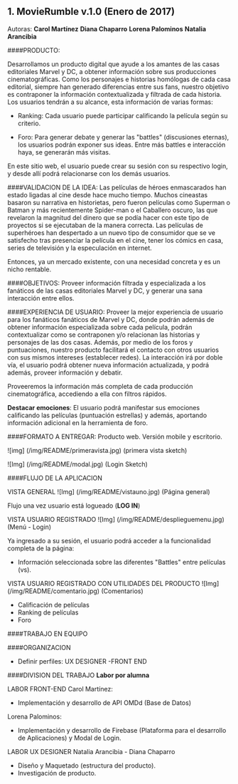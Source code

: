 ## 1. MovieRumble v.1.0 (Enero de 2017)

Autoras:
**Carol Martínez**
**Diana Chaparro**
**Lorena Palominos**
**Natalia Arancibia**

####PRODUCTO:

Desarrollamos un producto digital que ayude a los amantes de las casas editoriales Marvel y DC, a obtener información sobre sus producciones cinematográficas. Como los personajes e historias homólogas de cada casa editorial, siempre han generado diferencias entre sus fans, nuestro objetivo es contraponer la información contextualizada y filtrada de cada historia.
Los usuarios tendrán a su alcance, esta información de varias formas:

- Ranking: Cada usuario puede participar calificando la película según su criterio.

- Foro: Para generar debate y generar las "battles" (discusiones eternas), los usuarios podrán exponer sus ideas. Entre más battles e interacción haya, se generarán más visitas.

En este sitio web, el usuario puede crear su sesión con su respectivo login, y desde allí podrá relacionarse con los demás usuarios.

####VALIDACION DE LA IDEA:
Las películas de héroes enmascarados han estado ligadas al cine desde hace mucho tiempo. Muchos cineastas basaron su narrativa en historietas, pero fueron películas como Superman o Batman y más recientemente Spider-man o el Caballero oscuro, las que revelaron la magnitud del dinero que se podía hacer con este tipo de proyectos si se ejecutaban de la manera correcta. Las películas de superhéroes han despertado a un nuevo tipo de consumidor que se ve satisfecho tras presenciar la película en el cine, tener los cómics en casa, series de televisión y la especulación en internet.

Entonces, ya un mercado existente, con una necesidad concreta y es un nicho rentable.

####OBJETIVOS:
Proveer información filtrada y especializada a los fanáticos de las casas editoriales Marvel y DC, y generar una sana interacción entre ellos.

####EXPERIENCIA DE USUARIO:
Proveer la mejor experiencia de usuario para los fanáticos fanáticos de Marvel y DC, donde podrán además de obtener información especializada sobre cada película, podrán contextualizar como se contraponen y/o relacionan las historias y personajes de las dos casas. Además, por medio de los foros y puntuaciones, nuestro producto facilitará el contacto con otros usuarios con sus mismos intereses (establecer redes).
La interacción irá por doble vía, el usuario podrá obtener nueva información actualizada, y podrá además, proveer información y debatir.

Proveeremos la información más completa de cada producción cinematográfica, accediendo a ella con filtros rápidos.

**Destacar emociones**: El usuario podrá manifestar sus emociones calificando las películas (puntuación estrellas) y además, aportando información adicional en la herramienta de foro.

####FORMATO A ENTREGAR: Producto web. Versión mobile y escritorio.

![img] (/img/README/primeravista.jpg) (primera vista sketch)

![Img] (/img/README/modal.jpg) (Login Sketch)



####FLUJO DE LA APLICACION


VISTA GENERAL
![Img] (/img/README/vistauno.jpg) (Página general)

Flujo una vez usuario está logueado (**LOG IN**)

VISTA USUARIO REGISTRADO
![Img] (/img/README/desplieguemenu.jpg) (Menú - Login)

Ya ingresado a su sesión, el usuario podrá acceder a la funcionalidad completa de la página:
- Información seleccionada sobre las diferentes "Battles" entre películas (vs).

VISTA USUARIO REGISTRADO CON UTILIDADES DEL PRODUCTO
![Img] (/img/README/comentario.jpg) (Comentarios)

- Calificación de películas
- Ranking de películas
- Foro

####TRABAJO EN EQUIPO

####ORGANIZACION
-  Definir perfiles:  UX DESIGNER -FRONT END

####DIVISION DEL TRABAJO
****Labor por alumna****

LABOR FRONT-END
Carol Martínez:
- Implementación y desarrollo de API OMDd (Base de Datos)

Lorena Palominos:
- Implementación y desarrollo de Firebase (Plataforma para el desarrollo de Aplicaciones) y Modal de Login.

LABOR UX DESIGNER
Natalia Arancibia - Diana Chaparro
- Diseño y Maquetado (estructura del producto).
- Investigación de producto.








